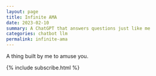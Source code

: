 ```yaml
---
layout: page
title: Infinite AMA
date: 2023-02-10
summary: A ChatGPT that answers questions just like me
categories: chatbot llm
permalink: infinite-ama
---
```


A thing built by me to amuse you.

<script src="https://cdn.tailwindcss.com"></script>
<script>
tailwind.config = {
    theme: {
    extend: {
        colors: {
        clifford: '#da373d',
        }
    }
    }
}
</script>

<section id="app">
    <!-- React DOM renders here -->
    <div id="wrap"></div>
</section>

<script src="https://unpkg.com/react@18.2.0/umd/react.production.min.js"></script>
<script src="https://unpkg.com/react-dom@18.2.0/umd/react-dom.production.min.js"></script>
<script src="https://cdnjs.cloudflare.com/ajax/libs/babel-standalone/6.18.1/babel.min.js"></script>
<script type="text/babel">
    const App = () => {
        const message = "Jono here!!";
        return (
            <div>
                <div className="grid grid-cols-3 gap-4 text-md mt-4">
                    <div className="flex items-center justify-center ">
                    <svg className="h-6 w-6" xmlns="http://www.w3.org/2000/svg" width="24" height="24" viewBox="0 0 24 24" fill="none" stroke="currentColor" stroke-width="2" stroke-linecap="round" stroke-linejoin="round"><circle cx="12" cy="12" r="4"></circle><path d="M12 2v2"></path><path d="M12 20v2"></path><path d="m4.93 4.93 1.41 1.41"></path><path d="m17.66 17.66 1.41 1.41"></path><path d="M2 12h2"></path><path d="M20 12h2"></path><path d="m6.34 17.66-1.41 1.41"></path><path d="m19.07 4.93-1.41 1.41"></path></svg>
                        <span className="m-4 font-medium">Examples</span>
                    </div>
                    <div className="flex items-center justify-center">
                    <svg className="h-6 w-6" xmlns="http://www.w3.org/2000/svg" fill="none" viewBox="0 0 24 24" stroke-width="1.5" stroke="currentColor" aria-hidden="true" class="h-6 w-6"><path stroke-linecap="round" stroke-linejoin="round" d="M3.75 13.5l10.5-11.25L12 10.5h8.25L9.75 21.75 12 13.5H3.75z"></path></svg>
                        <span className="m-4 font-medium">Capabilities</span>
                    </div>
                    <div className="flex items-center justify-center ">
                        <svg className="h-6 w-6" xmlns="http://www.w3.org/2000/svg" width="24" height="24" viewBox="0 0 24 24" fill="none" stroke="currentColor" stroke-width="2" stroke-linecap="round" stroke-linejoin="round"><path d="m21.73 18-8-14a2 2 0 0 0-3.48 0l-8 14A2 2 0 0 0 4 21h16a2 2 0 0 0 1.73-3Z"></path><line x1="12" y1="9" x2="12" y2="13"></line><line x1="11.4" y1="17" x2="12.60" y2="17"></line></svg>
                        <span className="m-4 font-medium">Limitations</span>
                    </div>
                </div>
                <div className="grid grid-rows-3 grid-flow-col gap-4 text-sm">
                    <div className="h-20 flex items-center  bg-zinc-100 rounded-md hover:bg-zinc-200">
                        <span className="m-4">"Explain quantum computing in simple terms" →</span>
                    </div>
                    <div className="h-20 flex items-center  bg-zinc-100 rounded-md hover:bg-zinc-200">
                        <span className="m-4">"Got any creative ideas for a 10 year olds birthday?" →</span>
                    </div>
                    <div className="h-20 flex items-center  bg-zinc-100 rounded-md hover:bg-zinc-200">
                        <span className="m-4">"How do I build this AMA app in Modal?" →</span>
                    </div>
                    <div className="h-20 flex items-center  bg-zinc-100 rounded-md">
                        <span className="m-4">Remembers what user said earlier in the conversation</span>
                    </div>
                    <div className="h-20 flex items-center  bg-zinc-100 rounded-md">
                        <span className="m-4">Allows user to provide follow-up corrections</span>
                    </div>
                    <div className="h-20 flex items-center  bg-zinc-100 rounded-md">
                        <span className="m-4">Trained to decline inappropriate requests</span>
                    </div>
                    <div className="h-20 flex items-center  bg-zinc-100 rounded-md">
                        <span className="m-4">May occasionally generate incorrect information</span>
                    </div>
                    <div className="h-20 flex items-center  bg-zinc-100 rounded-md">
                        <span className="m-4">May occasionally produce harmful instructions or biased content</span>
                    </div>
                    <div className="h-20 flex items-center  bg-zinc-100 rounded-md">
                        <span className="m-4">Limited knowledge of world and events after 2021</span>
                    </div>
                </div>
                <div>
                    <form className="mt-12 min-w-full rounded-md shadow-[0_0_10px_rgba(0,0,0,0.10)]">
                        <div className="min-w-full flex items-center py-2">
                            <input className="appearance-none bg-transparent border-none w-full text-gray-700 ml-2 mr-3 py-1 px-2 leading-tight focus:outline-none" type="text" placeholder="Jane Doe" aria-label="Full name"></input>
                            <button className="flex-shrink-0 bg-stone-900 border-stone-900 hover:bg-blue-600 hover:border-blue-600 text-sm border-4 text-white py-1 px-2 rounded mr-2" type="button">
                            <svg xmlns="http://www.w3.org/2000/svg" width="24" height="24" viewBox="0 0 24 24" fill="none" stroke="currentColor" stroke-width="2" stroke-linecap="round" stroke-linejoin="round"><line x1="22" y1="2" x2="11" y2="13"></line><polygon points="22 2 15 22 11 13 2 9 22 2"></polygon></svg>
                            </button>
                        </div>
                    </form>
                </div>
            </div>
        );
    };
    ReactDOM.render(
        <App />,
        document.getElementById('wrap')
    );
</script>

<style>
.grow-me {
  border-radius: 4px;
  transition: all .2s ease-in-out;
}

.grow-me:hover {
  transform: scale(1.02);
}

</style>

{% include
  subscribe.html %}
